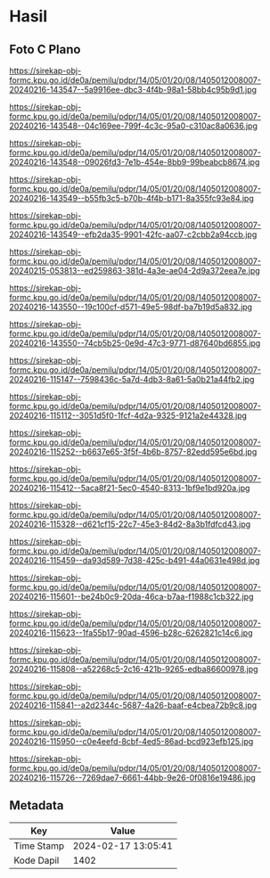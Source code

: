 # Hasil

## Foto C Plano

https://sirekap-obj-formc.kpu.go.id/de0a/pemilu/pdpr/14/05/01/20/08/1405012008007-20240216-143547--5a9916ee-dbc3-4f4b-98a1-58bb4c95b9d1.jpg

https://sirekap-obj-formc.kpu.go.id/de0a/pemilu/pdpr/14/05/01/20/08/1405012008007-20240216-143548--04c169ee-799f-4c3c-95a0-c310ac8a0636.jpg

https://sirekap-obj-formc.kpu.go.id/de0a/pemilu/pdpr/14/05/01/20/08/1405012008007-20240216-143548--09026fd3-7e1b-454e-8bb9-99beabcb8674.jpg

https://sirekap-obj-formc.kpu.go.id/de0a/pemilu/pdpr/14/05/01/20/08/1405012008007-20240216-143549--b55fb3c5-b70b-4f4b-b171-8a355fc93e84.jpg

https://sirekap-obj-formc.kpu.go.id/de0a/pemilu/pdpr/14/05/01/20/08/1405012008007-20240216-143549--efb2da35-9901-42fc-aa07-c2cbb2a94ccb.jpg

https://sirekap-obj-formc.kpu.go.id/de0a/pemilu/pdpr/14/05/01/20/08/1405012008007-20240215-053813--ed259863-381d-4a3e-ae04-2d9a372eea7e.jpg

https://sirekap-obj-formc.kpu.go.id/de0a/pemilu/pdpr/14/05/01/20/08/1405012008007-20240216-143550--19c100cf-d571-49e5-98df-ba7b19d5a832.jpg

https://sirekap-obj-formc.kpu.go.id/de0a/pemilu/pdpr/14/05/01/20/08/1405012008007-20240216-143550--74cb5b25-0e9d-47c3-9771-d87640bd6855.jpg

https://sirekap-obj-formc.kpu.go.id/de0a/pemilu/pdpr/14/05/01/20/08/1405012008007-20240216-115147--7598436c-5a7d-4db3-8a61-5a0b21a44fb2.jpg

https://sirekap-obj-formc.kpu.go.id/de0a/pemilu/pdpr/14/05/01/20/08/1405012008007-20240216-115112--3051d5f0-1fcf-4d2a-9325-9121a2e44328.jpg

https://sirekap-obj-formc.kpu.go.id/de0a/pemilu/pdpr/14/05/01/20/08/1405012008007-20240216-115252--b6637e65-3f5f-4b6b-8757-82edd595e6bd.jpg

https://sirekap-obj-formc.kpu.go.id/de0a/pemilu/pdpr/14/05/01/20/08/1405012008007-20240216-115412--5aca8f21-5ec0-4540-8313-1bf9e1bd920a.jpg

https://sirekap-obj-formc.kpu.go.id/de0a/pemilu/pdpr/14/05/01/20/08/1405012008007-20240216-115328--d621cf15-22c7-45e3-84d2-8a3b1fdfcd43.jpg

https://sirekap-obj-formc.kpu.go.id/de0a/pemilu/pdpr/14/05/01/20/08/1405012008007-20240216-115459--da93d589-7d38-425c-b491-44a0631e498d.jpg

https://sirekap-obj-formc.kpu.go.id/de0a/pemilu/pdpr/14/05/01/20/08/1405012008007-20240216-115601--be24b0c9-20da-46ca-b7aa-f1988c1cb322.jpg

https://sirekap-obj-formc.kpu.go.id/de0a/pemilu/pdpr/14/05/01/20/08/1405012008007-20240216-115623--1fa55b17-90ad-4596-b28c-6262821c14c6.jpg

https://sirekap-obj-formc.kpu.go.id/de0a/pemilu/pdpr/14/05/01/20/08/1405012008007-20240216-115808--a52268c5-2c16-421b-9265-edba86600978.jpg

https://sirekap-obj-formc.kpu.go.id/de0a/pemilu/pdpr/14/05/01/20/08/1405012008007-20240216-115841--a2d2344c-5687-4a26-baaf-e4cbea72b9c8.jpg

https://sirekap-obj-formc.kpu.go.id/de0a/pemilu/pdpr/14/05/01/20/08/1405012008007-20240216-115950--c0e4eefd-8cbf-4ed5-86ad-bcd923efb125.jpg

https://sirekap-obj-formc.kpu.go.id/de0a/pemilu/pdpr/14/05/01/20/08/1405012008007-20240216-115726--7269dae7-6661-44bb-9e26-0f0816e19486.jpg


## Metadata

| Key        | Value               |
| ---------- | ------------------- |
| Time Stamp | 2024-02-17 13:05:41 |
| Kode Dapil | 1402                |



